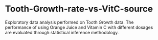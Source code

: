 # Tooth-Growth-rate-vs-VitC-source
Exploratory data analysis
performed on Tooth Growth data. The performance of using Orange Juice and Vitamin C with different dosages are evaluated through statistical inference methodology.
